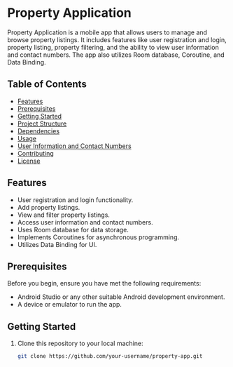 # Property Application


Property Application is a mobile app that allows users to manage and browse property listings. It includes features like user registration and login, property listing, property filtering, and the ability to view user information and contact numbers. The app also utilizes Room database, Coroutine, and Data Binding.

## Table of Contents

- [Features](#features)
- [Prerequisites](#prerequisites)
- [Getting Started](#getting-started)
- [Project Structure](#project-structure)
- [Dependencies](#dependencies)
- [Usage](#usage)
- [User Information and Contact Numbers](#user-information-and-contact-numbers)
- [Contributing](#contributing)
- [License](#license)

## Features

- User registration and login functionality.
- Add property listings.
- View and filter property listings.
- Access user information and contact numbers.
- Uses Room database for data storage.
- Implements Coroutines for asynchronous programming.
- Utilizes Data Binding for UI.

## Prerequisites

Before you begin, ensure you have met the following requirements:

- Android Studio or any other suitable Android development environment.
- A device or emulator to run the app.

## Getting Started

1. Clone this repository to your local machine:

   ```bash
   git clone https://github.com/your-username/property-app.git
